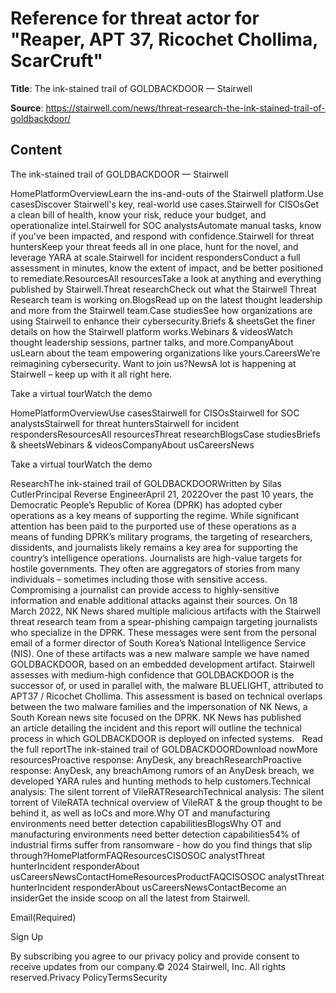 # Reference for threat actor for "Reaper, APT 37, Ricochet Chollima, ScarCruft"

**Title**: The ink-stained trail of GOLDBACKDOOR — Stairwell

**Source**: https://stairwell.com/news/threat-research-the-ink-stained-trail-of-goldbackdoor/

## Content






The ink-stained trail of GOLDBACKDOOR — Stairwell



















































































 



HomePlatformOverviewLearn the ins-and-outs of the Stairwell platform.Use casesDiscover Stairwell's key, real-world use cases.Stairwell for CISOsGet a clean bill of health, know your risk, reduce your budget, and operationalize intel.Stairwell for SOC analystsAutomate manual tasks, know if you've been impacted, and respond with confidence.Stairwell for threat huntersKeep your threat feeds all in one place, hunt for the novel, and leverage YARA at scale.Stairwell for incident respondersConduct a full assessment in minutes, know the extent of impact, and be better positioned to remediate.ResourcesAll resourcesTake a look at anything and everything published by Stairwell.Threat researchCheck out what the Stairwell Threat Research team is working on.BlogsRead up on the latest thought leadership and more from the Stairwell team.Case studiesSee how organizations are using Stairwell to enhance their cybersecurity.Briefs & sheetsGet the finer details on how the Stairwell platform works.Webinars & videosWatch thought leadership sessions, partner talks, and more.CompanyAbout usLearn about the team empowering organizations like yours.CareersWe’re reimagining cybersecurity. Want to join us?NewsA lot is happening at Stairwell – keep up with it all right here. 


Take a virtual tourWatch the demo








HomePlatformOverviewUse casesStairwell for CISOsStairwell for SOC analystsStairwell for threat huntersStairwell for incident respondersResourcesAll resourcesThreat researchBlogsCase studiesBriefs & sheetsWebinars & videosCompanyAbout usCareersNews 

Take a virtual tourWatch the demo 

ResearchThe ink-stained trail of GOLDBACKDOORWritten by Silas CutlerPrincipal Reverse EngineerApril 21, 2022Over the past 10 years, the Democratic People’s Republic of Korea (DPRK) has adopted cyber operations as a key means of supporting the regime. While significant attention has been paid to the purported use of these operations as a means of funding DPRK’s military programs, the targeting of researchers, dissidents, and journalists likely remains a key area for supporting the country’s intelligence operations.
Journalists are high-value targets for hostile governments. They often are aggregators of stories from many individuals – sometimes including those with sensitive access. Compromising a journalist can provide access to highly-sensitive information and enable additional attacks against their sources.
On 18 March 2022, NK News shared multiple malicious artifacts with the Stairwell threat research team from a spear-phishing campaign targeting journalists who specialize in the DPRK. These messages were sent from the personal email of a former director of South Korea’s National Intelligence Service (NIS). One of these artifacts was a new malware sample we have named GOLDBACKDOOR, based on an embedded development artifact.
Stairwell assesses with medium-high confidence that GOLDBACKDOOR is the successor of, or used in parallel with, the malware BLUELIGHT, attributed to APT37 / Ricochet Chollima. This assessment is based on technical overlaps between the two malware families and the impersonation of NK News, a South Korean news site focused on the DPRK.
NK News has published an article detailing the incident and this report will outline the technical process in which GOLDBACKDOOR is deployed on infected systems.
 
Read the full reportThe ink-stained trail of GOLDBACKDOORDownload nowMore resourcesProactive response: AnyDesk, any breachResearchProactive response: AnyDesk, any breachAmong rumors of an AnyDesk breach, we developed YARA rules and hunting methods to help customers.Technical analysis: The silent torrent of VileRATResearchTechnical analysis: The silent torrent of VileRATA technical overview of VileRAT & the group thought to be behind it, as well as IoCs and more.Why OT and manufacturing environments need better detection capabilitiesBlogsWhy OT and manufacturing environments need better detection capabilities54% of industrial firms suffer from ransomware - how do you find things that slip through?HomePlatformFAQResourcesCISOSOC analystThreat hunterIncident responderAbout usCareersNewsContactHomeResourcesProductFAQCISOSOC analystThreat hunterIncident responderAbout usCareersNewsContactBecome an insiderGet the inside scoop on all the latest from Stairwell.

Email(Required)


 Sign Up 












By subscribing you agree to our privacy policy and provide consent to receive updates from our company.© 2024 Stairwell, Inc. All rights reserved.Privacy PolicyTermsSecurity














































